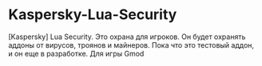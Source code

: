 # Kaspersky-Lua-Security
[Kaspersky] Lua Security. Это охрана для игроков. Он будет охранять аддоны от вирусов, троянов и майнеров. Пока что это тестовый аддон, и он еще в разработке. Для игры Gmod
